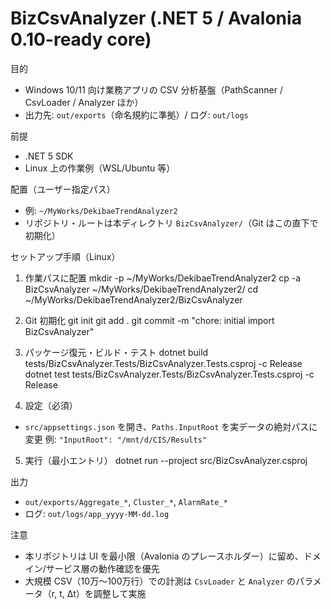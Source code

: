 BizCsvAnalyzer (.NET 5 / Avalonia 0.10-ready core)
=================================================

目的
- Windows 10/11 向け業務アプリの CSV 分析基盤（PathScanner / CsvLoader / Analyzer ほか）
- 出力先: `out/exports`（命名規約に準拠）/ ログ: `out/logs`

前提
- .NET 5 SDK
- Linux 上の作業例（WSL/Ubuntu 等）

配置（ユーザー指定パス）
- 例: `~/MyWorks/DekibaeTrendAnalyzer2`
- リポジトリ・ルートは本ディレクトリ `BizCsvAnalyzer/`（Git はこの直下で初期化）

セットアップ手順（Linux）
1) 作業パスに配置
   mkdir -p ~/MyWorks/DekibaeTrendAnalyzer2
   cp -a BizCsvAnalyzer ~/MyWorks/DekibaeTrendAnalyzer2/
   cd ~/MyWorks/DekibaeTrendAnalyzer2/BizCsvAnalyzer

2) Git 初期化
   git init
   git add .
   git commit -m "chore: initial import BizCsvAnalyzer"

3) パッケージ復元・ビルド・テスト
   dotnet build tests/BizCsvAnalyzer.Tests/BizCsvAnalyzer.Tests.csproj -c Release
   dotnet test tests/BizCsvAnalyzer.Tests/BizCsvAnalyzer.Tests.csproj -c Release

4) 設定（必須）
- `src/appsettings.json` を開き、`Paths.InputRoot` を実データの絶対パスに変更
  例: `"InputRoot": "/mnt/d/CIS/Results"`

5) 実行（最小エントリ）
   dotnet run --project src/BizCsvAnalyzer.csproj

出力
- `out/exports/Aggregate_*`, `Cluster_*`, `AlarmRate_*`
- ログ: `out/logs/app_yyyy-MM-dd.log`

注意
- 本リポジトリは UI を最小限（Avalonia のプレースホルダー）に留め、ドメイン/サービス層の動作確認を優先
- 大規模 CSV（10万〜100万行）での計測は `CsvLoader` と `Analyzer` のパラメータ（r, t, Δt）を調整して実施

